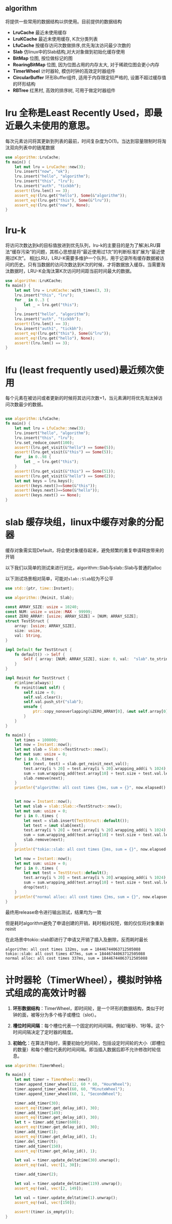 ## algorithm
将提供一些常用的数据结构以供使用。目前提供的数据结构
* **LruCache** 最近未使用缓存
* **LruKCache** 最近未使用缓存, K次分类列表
* **LfuCache** 按缓存访问次数做排序,优先淘汰访问最少次数的
* **Slab** 仿linux中的Slab结构,对大对象做到初始化缓存使用
* **BitMap** 位图, 按位做标记的图
* **RoaringBitMap** 位图, 因为位图占用的内存太大, 对于稀疏位图会更小内存
* **TimerWheel** 计时器轮, 模仿时钟的高效定时器组件
* **CircularBuffer** 环形Buffer组件, 适用于内存限定较严格的, 设置不超过缓存值的环形结构
* **RBTree** 红黑村, 高效的排序树, 可用于做定时器组件

# lru 全称是Least Recently Used，即最近最久未使用的意思。
每次元素访问将其更新到列表的最前，时间复杂度为O(1)。当达到容量限制时将淘汰双向列表中的链尾数据
```rust
use algorithm::LruCache;
fn main() {
    let mut lru = LruCache::new(3);
    lru.insert("now", "ok");
    lru.insert("hello", "algorithm");
    lru.insert("this", "lru");
    lru.insert("auth", "tickbh");
    assert!(lru.len() == 3);
    assert_eq!(lru.get("hello"), Some(&"algorithm"));
    assert_eq!(lru.get("this"), Some(&"lru"));
    assert_eq!(lru.get("now"), None);
}
```
# lru-k
将访问次数达到k的目标值放进到优先队列，lru-k的主要目的是为了解决LRU算法“缓存污染”的问题，其核心思想是将“最近使用过1次”的判断标准扩展为“最近使用过K次”。
相比LRU，LRU-K需要多维护一个队列，用于记录所有缓存数据被访问的历史。只有当数据的访问次数达到K次的时候，才将数据放入缓存。当需要淘汰数据时，LRU-K会淘汰第K次访问时间距当前时间最大的数据。

```rust
use algorithm::LruKCache;
fn main() {
    let mut lru = LruKCache::with_times(3, 3);
    lru.insert("this", "lru");
    for _ in 0..3 {
        let _ = lru.get("this");
    }
    lru.insert("hello", "algorithm");
    lru.insert("auth", "tickbh");
    assert!(lru.len() == 3);
    lru.insert("auth1", "tickbh");
    assert_eq!(lru.get("this"), Some(&"lru"));
    assert_eq!(lru.get("hello"), None);
    assert!(lru.len() == 3);
}
```

# lfu (least frequently used)最近频次使用
每个元素在被访问或者更新的时候将其访问次数+1，当元素满时将优先淘汰掉访问次数最少的数据。
```rust

use algorithm::LfuCache;
fn main() {
    let mut lru = LfuCache::new(3);
    lru.insert("hello", "algorithm");
    lru.insert("this", "lru");
    lru.set_reduce_count(100);
    assert!(lru.get_visit(&"hello") == Some(5));
    assert!(lru.get_visit(&"this") == Some(5));
    for _ in 0..98 {
        let _ = lru.get("this");
    }
    assert!(lru.get_visit(&"this") == Some(51));
    assert!(lru.get_visit(&"hello") == Some(2));
    let mut keys = lru.keys();
    assert!(keys.next()==Some(&"this"));
    assert!(keys.next()==Some(&"hello"));
    assert!(keys.next() == None);
}
```

# slab 缓存块组，linux中缓存对象的分配器
缓存对象需实现Default，将会使对象缓存起来，避免频繁的重复申请释放带来的开销

以下我们以简单的测试来进行对比，algorithm::Slab与slab::Slab与普通的alloc

以下测试场景相对简单，可能对`slab::Slab`较为不公平

```rust
use std::{ptr, time::Instant};

use algorithm::{Reinit, Slab};

const ARRAY_SIZE: usize = 10240;
const NUM: usize = usize::MAX - 99999;
const ZERO_ARRAY: [usize; ARRAY_SIZE] = [NUM; ARRAY_SIZE];
struct TestStruct {
    array: [usize; ARRAY_SIZE],
    size: usize,
    val: String,
}

impl Default for TestStruct {
    fn default() -> Self {
        Self { array: [NUM; ARRAY_SIZE], size: 0, val:  "slab".to_string(), }
    }
}

impl Reinit for TestStruct {
    #[inline(always)]
    fn reinit(&mut self) {
        self.size = 0;
        self.val.clear();
        self.val.push_str("slab");
        unsafe {
            ptr::copy_nonoverlapping(&ZERO_ARRAY[0], &mut self.array[0], ARRAY_SIZE);
        }
    }
}

fn main() {
    let times = 100000;
    let now = Instant::now();
    let mut slab = Slab::<TestStruct>::new();
    let mut sum: usize = 0;
    for i in 0..times {
        let (next, test) = slab.get_reinit_next_val();
        test.array[i % 20] = test.array[i % 20].wrapping_add(i % 1024);
        sum = sum.wrapping_add(test.array[10] + test.size + test.val.len());
        slab.remove(next);
    }
    println!("algorithm: all cost times {}ms, sum = {}", now.elapsed().as_millis(), sum);


    let now = Instant::now();
    let mut slab = slab::Slab::<TestStruct>::new();
    let mut sum: usize = 0;
    for i in 0..times {
        let next = slab.insert(TestStruct::default());
        let test = &mut slab[next];
        test.array[i % 20] = test.array[i % 20].wrapping_add(i % 1024);
        sum = sum.wrapping_add(test.array[10] + test.size + test.val.len());
        slab.remove(next);
    }
    println!("tokio::slab: all cost times {}ms, sum = {}", now.elapsed().as_millis(), sum);

    let now = Instant::now();
    let mut sum: usize = 0;
    for i in 0..times {
        let mut test = TestStruct::default();
        test.array[i % 20] = test.array[i % 20].wrapping_add(i % 1024);
        sum = sum.wrapping_add(test.array[10] + test.size + test.val.len());
        drop(test);
    }
    println!("normal alloc: all cost times {}ms, sum = {}", now.elapsed().as_millis(), sum);
}
```
最终用release命令进行输出测试，结果均为一致

但是耗时algorithm避免了申请创建的开销，耗时相对较短，做的仅仅将对象重新reinit

在此场景中tokio::slab即进行了申请又开销了插入及删除，反而耗时最长
```console
algorithm: all cost times 132ms, sum = 18446744063712505088
tokio::slab: all cost times 477ms, sum = 18446744063712505088
normal alloc: all cost times 337ms, sum = 18446744063712505088
```

# 计时器轮（TimerWheel），模拟时钟格式组成的高效计时器

1. **环形数据结构**：TimerWheel，即时间轮，是一个环形的数据结构，类似于时钟的面，被等分为多个格子或槽位（slot）。

2. **槽位时间间隔**：每个槽位代表一个固定的时间间隔，例如1毫秒、1秒等。这个时间间隔决定了定时器的精度。

3. **初始化**：在算法开始时，需要初始化时间轮，包括设定时间轮的大小（即槽位的数量）和每个槽位代表的时间间隔。即当插入数据后即不允许修改时轮信息。

```rust
use algorithm::TimerWheel;

fn main() {
    let mut timer = TimerWheel::new();
    timer.append_timer_wheel(12, 60 * 60, "HourWheel");
    timer.append_timer_wheel(60, 60, "MinuteWheel");
    timer.append_timer_wheel(60, 1, "SecondWheel");

    timer.add_timer(30);
    assert_eq!(timer.get_delay_id(), 30);
    timer.add_timer(149);
    assert_eq!(timer.get_delay_id(), 30);
    let t = timer.add_timer(600);
    assert_eq!(timer.get_delay_id(), 30);
    timer.add_timer(1);
    assert_eq!(timer.get_delay_id(), 1);
    timer.del_timer(t);
    timer.add_timer(150);
    assert_eq!(timer.get_delay_id(), 1);

    let val = timer.update_deltatime(30).unwrap();
    assert_eq!(val, vec![1, 30]);

    timer.add_timer(2);

    let val = timer.update_deltatime(119).unwrap();
    assert_eq!(val, vec![2, 149]);

    let val = timer.update_deltatime(1).unwrap();
    assert_eq!(val, vec![150]);
    
    assert!(timer.is_empty());
}
```